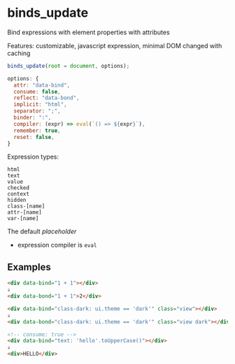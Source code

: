 # binds_update

Bind expressions with element properties with attributes

Features: customizable, javascript expression, minimal DOM changed with caching 

```js
binds_update(root = document, options);
```

```js
options: {
  attr: "data-bind",
  consume: false,
  reflect: "data-bond",
  implicit: "html",
  separator: ";",
  binder: ":",
  compiler: (expr) => eval(`() => ${expr}`),
  remember: true,
  reset: false,
}
```

Expression types:
```
html
text
value
checked
context
hidden
class-[name]
attr-[name]
var-[name]
```

The default _placeholder_

- expression compiler is `eval`

## Examples

```html
<div data-bind="1 + 1"></div>
⇓
<div data-bond="1 + 1">2</div>
```

```html
<div data-bind="class-dark: ui.theme == 'dark'" class="view"></div>
⇓
<div data-bond="class-dark: ui.theme == 'dark'" class="view dark"></div>
```

```html
<!-- consume: true --> 
<div data-bind="text: 'hello'.toUpperCase()"></div>
⇓
<div>HELLO</div>
```
